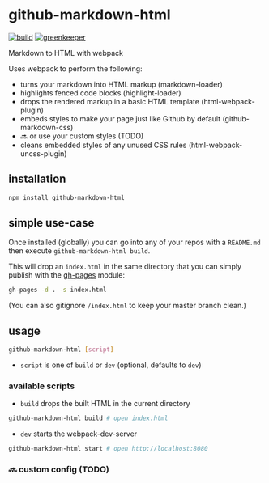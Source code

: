 # github-markdown-html

[![build](https://travis-ci.org/csabapalfi/github-markdown-html.png)](https://travis-ci.org/csabapalfi/github-markdown-html)
[![greenkeeper](https://badges.greenkeeper.io/csabapalfi/github-markdown-html.svg)](https://greenkeeper.io/)

Markdown to HTML with webpack

Uses webpack to perform the following:
* turns your markdown into HTML markup (markdown-loader)
* highlights fenced code blocks (highlight-loader)
* drops the rendered markup in a basic HTML template (html-webpack-plugin)
* embeds styles to make your page just like Github by default (github-markdown-css)
* 🔜 or use your custom styles (TODO)
* cleans embedded styles of any unused CSS rules (html-webpack-uncss-plugin)

## installation

```sh
npm install github-markdown-html
```

## simple use-case

Once installed (globally) you can go into any of your repos with a `README.md` then execute `github-markdown-html build`.

This will drop an `index.html` in the same directory that you can simply publish with the [gh-pages](https://www.npmjs.com/package/gh-pages) module:

```sh
gh-pages -d . -s index.html
```

(You can also gitignore `/index.html` to keep your master branch clean.)

## usage

```sh
github-markdown-html [script]
```
* `script` is one of `build` or `dev` (optional, defaults to `dev`)

### available scripts

* `build` drops the built HTML in the current directory
```sh
github-markdown-html build # open index.html
```
* `dev` starts the webpack-dev-server
```sh
github-markdown-html start # open http://localhost:8080
```

### 🔜 custom config (TODO)
